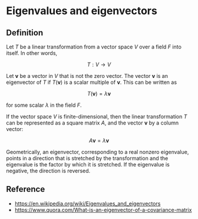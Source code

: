 # Eigenvalues and eigenvectors
## Definition  
  
Let $T$ be a linear transformation from a vector space $V$ over a field $F$ into itself. In other words,  
  
$$  
T: V \to V  
$$  
  
Let $\mathbf{v}$ be a vector in $V$ that is not the zero vector. The vector $\mathbf{v}$ is an eigenvector of $T$ if $T(\mathbf{v})$ is a scalar multiple of $\mathbf{v}$. This can be written as  
  
$$  
T(\mathbf{v}) = \lambda \mathbf{v}  
$$  
  
for some scalar $\lambda$ in the field $F$.  
  
If the vector space $V$ is finite-dimensional, then the linear transformation $T$ can be represented as a square matrix $A$, and the vector $\mathbf{v}$ by a column vector:  
  
$$  
A \mathbf{v} = \lambda \mathbf{v}  
$$  
  
Geometrically, an eigenvector, corresponding to a real nonzero eigenvalue, points in a direction that is stretched by the transformation and the eigenvalue is the factor by which it is stretched. If the eigenvalue is negative, the direction is reversed.  
  
  
  
## Reference  
  
* https://en.wikipedia.org/wiki/Eigenvalues_and_eigenvectors  
* https://www.quora.com/What-is-an-eigenvector-of-a-covariance-matrix
